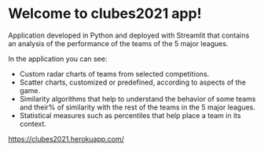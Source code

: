 # Welcome to clubes2021 app!

Application developed in Python and deployed with Streamlit that contains an analysis of the performance of the teams of the 5 major leagues.

In the application you can see:

- Custom radar charts of teams from selected competitions.
- Scatter charts, customized or predefined, according to aspects of the game.
- Similarity algorithms that help to understand the behavior of some teams and their% of similarity with the rest of the teams in the 5 major leagues.
- Statistical measures such as percentiles that help place a team in its context.

https://clubes2021.herokuapp.com/